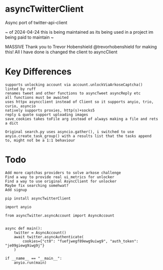 # asyncTwitterClient

Async port of twitter-api-client

~ of 2024-04-24 this is being maintained as its being used in a project im being paid to maintain ~

MASSIVE Thank you to Trevor Hobenshield @trevorhobenshield for making this!
All I have done is changed the client to asyncClient 

# Key Differences

```
supports unlocking account via account.unlockViaArkoseCaptcha()
linted by ruff
renames tweet and other functions to asyncTweet asyncReply etc
all functions must be awaited
uses httpx asyncclient instead of Client so it supports anyio, trio, curio, asyncio
natively supports proxies, http(s)+socks5
reply & quote support uploading images
save_cookies takes toFile arg instead of always making a file and rets a dict

Original search.py uses asyncio.gather(), i switched to use anyio.create_task_group() with a results list that the tasks append to, might not be a 1:1 behaviour
```

# Todo
```
Add more captchas providers to solve arkose challenge
Find a way to provide real ui_metrics for unlocker
Find a way to use original AsyncClient for unlocker
Maybe fix searching somehwat?
Add signup
```




```pip install asyncTwitterClient```

```
import anyio

from asyncTwitter.asyncAccount import AsyncAccount


async def main():
    twitter = AsyncAccount()
    await twitter.asyncAuthenticate(
        cookies={"ct0": "fuefjwegf89ewg9uiwg9", "auth_token": "je09giewg9iwg9j"}
    )

if __name__ == "__main__":
    anyio.run(main)
```